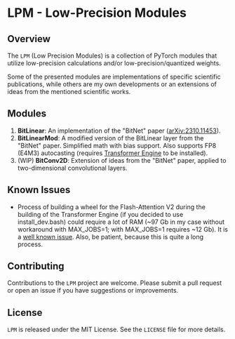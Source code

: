 # LPM - Low-Precision Modules

## Overview

The `LPM` (Low Precision Modules) is a collection of PyTorch modules that utilize low-precision calculations and/or low-precision/quantized weights.

Some of the presented modules are implementations of specific scientific publications, while others are my own developments or an extensions of ideas from the mentioned scientific works.

## Modules

1. __BitLinear__: An implementation of the "BitNet" paper ([arXiv:2310.11453](https://arxiv.org/pdf/2310.11453.pdf)).
2. __BitLinearMod__: A modified version of the BitLinear layer from the "BitNet" paper. Simplified math with bias support. Also supports FP8 (E4M3) autocasting (requires [Transformer Engine](https://github.com/NVIDIA/TransformerEngine) to be installed).
3. (WIP) __BitConv2D__: Extension of ideas from the "BitNet" paper, applied to two-dimensional convolutional layers.

## Known Issues

- Process of building a wheel for the Flash-Attention V2 during the building of the Transformer Engine (if you decided to use install_dev.bash) could require a lot of RAM (~97 Gb in my case without workaround with MAX_JOBS=1; with MAX_JOBS=1 requires ~12 Gb). It is a [well known issue](https://github.com/Dao-AILab/flash-attention/issues/358). Also, be patient, because this is quite a long process.

## Contributing

Contributions to the `LPM` project are welcome. Please submit a pull request or open an issue if you have suggestions or improvements.

## License

`LPM` is released under the MIT License. See the `LICENSE` file for more details.
